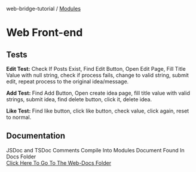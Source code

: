web-bridge-tutorial / [Modules](modules.md)

# Web Front-end

## Tests
<b>Edit Test:</b> Check If Posts Exist, Find Edit Button, Open Edit Page, Fill Title Value with null string, check if process fails, change to valid string, submit edit, repeat process to the original idea/message. 

<b>Add Test:</b>  Find Add Button, Open create idea page, fill title value with valid strings, submit idea, find delete button, click it, delete idea. 

<b>Like Test:</b>  Find like button, click like button, check value, click again, reset to normal. 

## Documentation
JSDoc and TSDoc Comments Compile Into Modules Document Found In Docs Folder  
[Click Here To Go To The Web-Docs Folder](./docs/)
